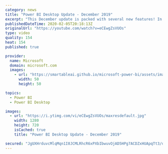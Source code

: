 ```yaml
---
category: news
title: "Power BI Desktop Update - December 2019"
excerpt: "This December update is packed with several new features! In preview, we have the new Customize theme dialog that allows you to tweak common theme settings without having to write or modify a JSON file! Additionally, we now allow you to export the current theme as a JSON so you can easily share, reuse,"
publishedDateTime: 2020-02-05T20:18:13Z
originalUrl: "https://youtube.com/watch?v=eCEwgZsVUOs"
type: video
quality: 154
heat: 154
published: true

provider:
  name: Microsoft
  domain: microsoft.com
  images:
    - url: "https://smartableai.github.io/microsoft-power-bi/assets/images/organizations/microsoft.com-50x50.jpg"
      width: 50
      height: 50

topics:
  - Power BI
  - Power BI Desktop

images:
  - url: "https://i.ytimg.com/vi/eCEwgZsVUOs/maxresdefault.jpg"
    width: 1280
    height: 720
    isCached: true
    title: "Power BI Desktop Update - December 2019"

secured: "JgUXHrduvcMlqMqn1I0JCMLRhcR6xPXbIbwuvOjAD5HPg7ACDZxHUApqTt3/dAHEZxF8jmiCTSu3hoouDQQPgsOP96cZ5CvFpIp8siVpyxEso5TqL6GGJfQID2vxunZV5Hu5RLUEoDNI6Lce7efJRFWwLjdYkW/SJl+xDOJiQrrZKWTLCMjfD1ziNEkGrPmQVXiqf73xnWV/VnZXS2pWt8tDIiOfrNqAHzTs9YjkOGzu7QvtwqAfQztEJkiPougnkSS9q1Zho2s+Gc/cUVlGa0tjaRDGkNimAz3WUIz1V3AXSP/eATwN3sd6mBR1tz+b5FMpt15AE5zZK2DLKhClgQ==;ZBhskHx6auLDs4VLHowpJQ=="
---
```



